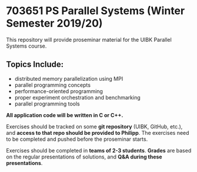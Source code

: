 # 703651 PS Parallel Systems (Winter Semester 2019/20)

This repository will provide proseminar material for the UIBK Parallel Systems course.

## Topics Include:

 - distributed memory parallelization using MPI
 - parallel programming concepts
 - performance-oriented programming
 - proper experiment orchestration and benchmarking
 - parallel programming tools
 
**All application code will be written in C or C++.**

Exercises should be tracked on some **git repository** (UIBK, GitHub, etc.), and **access to that repo should be provided to Philipp**. The exercises need to be completed and pushed before the proseminar starts.

Exercises should be completed in **teams of 2-3 students**.
**Grades** are based on the regular presentations of solutions, and **Q&A during these presentations**.